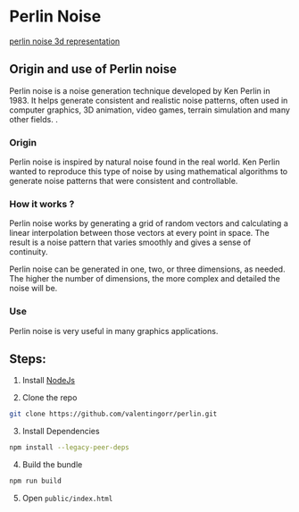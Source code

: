 # Perlin Noise

[perlin noise 3d representation](https://i.imgur.com/bOLrsSL.png)

## Origin and use of Perlin noise
Perlin noise is a noise generation technique developed by Ken Perlin in 1983. It helps generate consistent and realistic noise patterns, often used in computer graphics, 3D animation, video games, terrain simulation and many other fields. .

### Origin
Perlin noise is inspired by natural noise found in the real world. Ken Perlin wanted to reproduce this type of noise by using mathematical algorithms to generate noise patterns that were consistent and controllable.

### How it works ?
Perlin noise works by generating a grid of random vectors and calculating a linear interpolation between those vectors at every point in space. The result is a noise pattern that varies smoothly and gives a sense of continuity.

Perlin noise can be generated in one, two, or three dimensions, as needed. The higher the number of dimensions, the more complex and detailed the noise will be.

### Use
Perlin noise is very useful in many graphics applications.

## Steps:

1. Install [NodeJs](https://nodejs.org)

2. Clone the repo
```bash
git clone https://github.com/valentingorr/perlin.git
```

3. Install Dependencies
```bash
npm install --legacy-peer-deps
```

4. Build the bundle
```bash
npm run build
```

5. Open `public/index.html`
